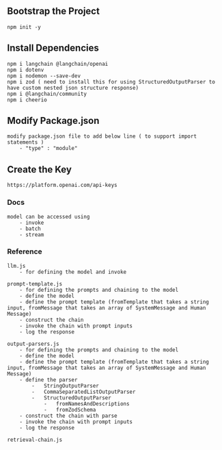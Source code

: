
## Bootstrap the Project

    npm init -y

## Install Dependencies

    npm i langchain @langchain/openai
    npm i dotenv
    npm i nodemon --save-dev
    npm i zod ( need to install this for using StructuredOutputParser to have custom nested json structure response)
    npm i @langchain/community
    npm i cheerio

## Modify Package.json

    modify package.json file to add below line ( to support import statements )
        - "type" : "module"


## Create the Key

    https://platform.openai.com/api-keys



### Docs

    model can be accessed using
        - invoke
        - batch
        - stream



### Reference

    llm.js 
        - for defining the model and invoke

    prompt-template.js 
        - for defining the prompts and chaining to the model
        - define the model
        - define the prompt template (fromTemplate that takes a string input, fromMessage that takes an array of SystemMessage and Human Message)
        - construct the chain
        - invoke the chain with prompt inputs
        - log the response

    output-parsers.js
        - for defining the prompts and chaining to the model
        - define the model
        - define the prompt template (fromTemplate that takes a string input, fromMessage that takes an array of SystemMessage and Human Message)
        - define the parser
            -   StringOutputParser
            -   CommaSeparatedListOutputParser
            -   StructuredOutputParser
                -   fromNamesAndDescriptions
                -   fromZodSchema
        - construct the chain with parse
        - invoke the chain with prompt inputs
        - log the response

    retrieval-chain.js

